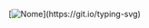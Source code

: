 <!-- Slide Nome -->
[![Nome](https://readme-typing-svg.herokuapp.com/?color=1E90FF&size=35&center=true&vCenter=true&width=1000&lines=Ol%C3%A1+Sou+Vict0r-+Desenvolvedor+Front-End;)](https://git.io/typing-svg)
